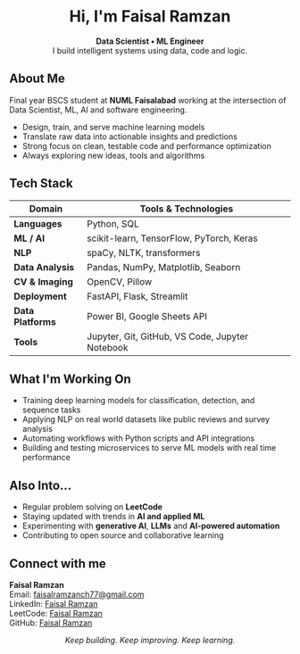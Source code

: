 <h1 align="center">Hi, I'm Faisal Ramzan </h1>

<p align="center">
  <b>Data Scientist • ML Engineer</b><br>
  I build intelligent systems using data, code and logic.
</p>

##  About Me

Final year BSCS student at **NUML Faisalabad** working at the intersection of Data Scientist, ML, AI and software engineering.

-  Design, train, and serve machine learning models  
-  Translate raw data into actionable insights and predictions  
-  Strong focus on clean, testable code and performance optimization  
-  Always exploring new ideas, tools and algorithms  


##  Tech Stack

| Domain             | Tools & Technologies |
|--------------------|----------------------|
| **Languages**       | Python, SQL |
| **ML / AI**         | scikit-learn, TensorFlow, PyTorch, Keras |
| **NLP**             | spaCy, NLTK, transformers |
| **Data Analysis**   | Pandas, NumPy, Matplotlib, Seaborn |
| **CV & Imaging**    | OpenCV, Pillow |
| **Deployment**      | FastAPI, Flask, Streamlit |
| **Data Platforms**  | Power BI, Google Sheets API |
| **Tools**           | Jupyter, Git, GitHub, VS Code, Jupyter Notebook  |



##  What I'm Working On

- Training deep learning models for classification, detection, and sequence tasks  
- Applying NLP on real world datasets like public reviews and survey analysis  
- Automating workflows with Python scripts and API integrations  
- Building and testing microservices to serve ML models with real time performance  



##  Also Into...

- Regular problem solving on **LeetCode**  
- Staying updated with trends in **AI and applied ML**  
- Experimenting with **generative AI**, **LLMs** and **AI-powered automation**  
- Contributing to open source and collaborative learning  






##  Connect with me
**Faisal Ramzan**  
 Email: [faisalramzanch77@gmail.com](mailto:faisalramzanch77@gmail.com)  
 LinkedIn: [Faisal Ramzan](https://www.linkedin.com/in/faisalramzan77/)  
 LeetCode: [Faisal Ramzan](https://leetcode.com/u/faisalramzan_77/)  
 GitHub: [Faisal Ramzan](https://github.com/faisalramzan77)


<p align="center"><i>Keep building. Keep improving. Keep learning.</i></p>

